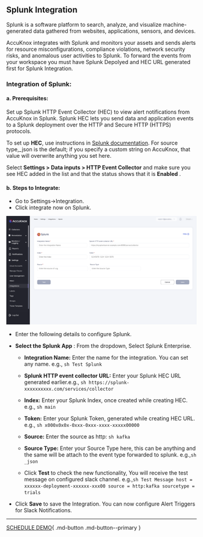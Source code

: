 

## Splunk Integration

Splunk is a software platform to search, analyze, and visualize machine-generated data gathered from websites, applications, sensors, and devices.

AccuKnox integrates with Splunk and monitors your assets and sends alerts for resource misconfigurations, compliance violations, network security risks, and anomalous user activities to Splunk. To forward the events from your workspace you must have Splunk Depolyed and HEC URL generated first for Splunk Integration.

### Integration of Splunk:
#### a. Prerequisites:

Set up Splunk HTTP Event Collector (HEC) to view alert notifications from AccuKnox in Splunk. Splunk HEC lets you send data and application events to a Splunk deployment over the HTTP and Secure HTTP (HTTPS) protocols.

To set up **HEC**, use instructions in [Splunk documentation](https://docs.splunk.com/Documentation/Splunk/latest/Data/UsetheHTTPEventCollector). For source type,_json is the default; if you specify a custom string on AccuKnox, that value will overwrite anything you set here.

Select **Settings > Data inputs > HTTP Event Collector** and make sure you see HEC added in the list and that the status shows that it is **Enabled** .

#### b. Steps to Integrate:
+ Go to Settings→Integration.
+ Click integrate now on Splunk.

![](images/splunk-int.png)

+ Enter the following details to configure Splunk.
+ **Select the Splunk App** : From the dropdown, Select Splunk Enterprise.

    + **Integration Name:** Enter the name for the integration. You can set any name. e.g., ```sh Test Splunk ```
    + **Splunk HTTP event collector URL:** Enter your Splunk HEC URL generated earlier.e.g., ```sh https://splunk-xxxxxxxxxx.com/services/collector ```
    + **Index:** Enter your Splunk Index, once created while creating HEC. e.g., ```sh main ```
    + **Token:** Enter your Splunk Token, generated while creating HEC URL. e.g., ```sh x000x0x0x-0xxx-0xxx-xxxx-xxxxx00000 ```
    + **Source:** Enter the source as http: ``sh kafka ``

    + **Source Type:** Enter your Source Type here, this can be anything and the same will be attach to the event type forwarded to splunk. e.g.,```sh _json ```

    + Click **Test** to check the new functionality, You will receive the test message on configured slack channel. e.g.,```sh Test Message host = xxxxxx-deployment-xxxxxx-xxx00 source = http:kafka sourcetype = trials ```
+ Click **Save** to save the Integration. You can now configure Alert Triggers for Slack Notifications.

- - -
[SCHEDULE DEMO](https://www.accuknox.com/contact-us){ .md-button .md-button--primary }